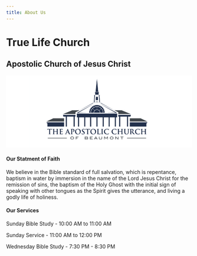 ```yaml
---
title: About Us
---
```


# True Life Church
## Apostolic Church of Jesus Christ


![](LOGO%20HEADER.jpg)


#### Our Statment of Faith

We believe in the Bible standard of full salvation, which is repentance, baptism in water by immersion in the name of the Lord Jesus Christ for the remission of sins, the baptism of the Holy Ghost with the initial sign of speaking with other tongues as the Spirit gives the utterance, and living a godly life of holiness.

#### Our Services 

Sunday Bible Study - 10:00 AM to 11:00 AM

Sunday Service - 11:00 AM to 12:00 PM

Wednesday Bible Study - 7:30 PM - 8:30 PM 
